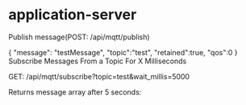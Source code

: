 # application-server
Publish message(POST: /api/mqtt/publish)

{
	"message": "testMessage",
	"topic":"test",
	"retained":true,
	"qos":0
}
Subscribe Messages From a Topic For X Milliseconds

GET: /api/mqtt/subscribe?topic=test&wait_millis=5000

Returns message array after 5 seconds:
